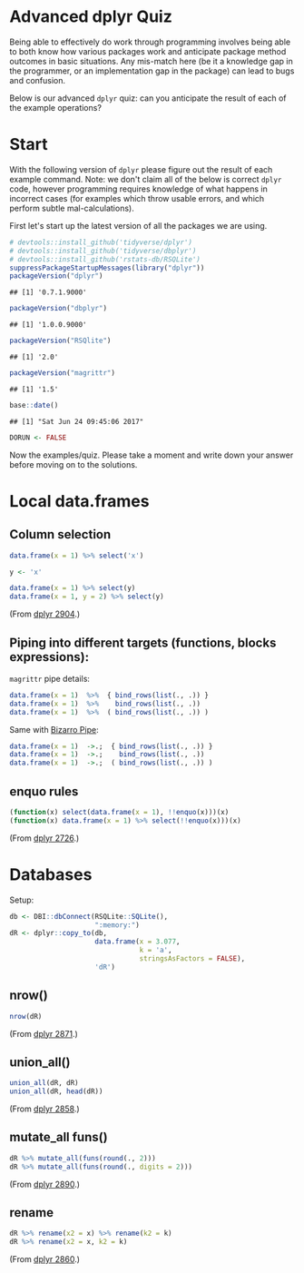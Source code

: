 Advanced dplyr Quiz
===================

Being able to effectively do work through programming involves being able to both know how various packages work and anticipate package method outcomes in basic situations. Any mis-match here (be it a knowledge gap in the programmer, or an implementation gap in the package) can lead to bugs and confusion.

Below is our advanced `dplyr` quiz: can you anticipate the result of each of the example operations?

Start
=====

With the following version of `dplyr` please figure out the result of each example command. Note: we don't claim all of the below is correct `dplyr` code, however programming requires knowledge of what happens in incorrect cases (for examples which throw usable errors, and which perform subtle mal-calculations).

First let's start up the latest version of all the packages we are using.

``` r
# devtools::install_github('tidyverse/dplyr')
# devtools::install_github('tidyverse/dbplyr')
# devtools::install_github('rstats-db/RSQLite')
suppressPackageStartupMessages(library("dplyr"))
packageVersion("dplyr")
```

    ## [1] '0.7.1.9000'

``` r
packageVersion("dbplyr")
```

    ## [1] '1.0.0.9000'

``` r
packageVersion("RSQlite")
```

    ## [1] '2.0'

``` r
packageVersion("magrittr")
```

    ## [1] '1.5'

``` r
base::date()
```

    ## [1] "Sat Jun 24 09:45:06 2017"

``` r
DORUN <- FALSE
```

Now the examples/quiz. Please take a moment and write down your answer before moving on to the solutions.

Local data.frames
=================

Column selection
----------------

``` r
data.frame(x = 1) %>% select('x')

y <- 'x'

data.frame(x = 1) %>% select(y)
data.frame(x = 1, y = 2) %>% select(y)
```

(From [dplyr 2904](https://github.com/tidyverse/dplyr/issues/2904).)

Piping into different targets (functions, blocks expressions):
--------------------------------------------------------------

`magrittr` pipe details:

``` r
data.frame(x = 1)  %>%  { bind_rows(list(., .)) }
data.frame(x = 1)  %>%    bind_rows(list(., .))
data.frame(x = 1)  %>%  ( bind_rows(list(., .)) )
```

Same with [Bizarro Pipe](https://cran.r-project.org/web/packages/replyr/vignettes/BizarroPipe.html):

``` r
data.frame(x = 1)  ->.;  { bind_rows(list(., .)) }
data.frame(x = 1)  ->.;    bind_rows(list(., .))
data.frame(x = 1)  ->.;  ( bind_rows(list(., .)) )
```

enquo rules
-----------

``` r
(function(x) select(data.frame(x = 1), !!enquo(x)))(x)
(function(x) data.frame(x = 1) %>% select(!!enquo(x)))(x)
```

(From [dplyr 2726](https://github.com/tidyverse/dplyr/issues/2726).)

Databases
=========

Setup:

``` r
db <- DBI::dbConnect(RSQLite::SQLite(), 
                     ":memory:")
dR <- dplyr::copy_to(db,
                     data.frame(x = 3.077, 
                                k = 'a', 
                                stringsAsFactors = FALSE), 
                     'dR')
```

nrow()
------

``` r
nrow(dR)
```

(From [dplyr 2871](https://github.com/tidyverse/dplyr/issues/2871).)

union\_all()
------------

``` r
union_all(dR, dR)
union_all(dR, head(dR))
```

(From [dplyr 2858](https://github.com/tidyverse/dplyr/issues/2858).)

mutate\_all funs()
------------------

``` r
dR %>% mutate_all(funs(round(., 2)))
dR %>% mutate_all(funs(round(., digits = 2)))
```

(From [dplyr 2890](https://github.com/tidyverse/dplyr/issues/2890).)

rename
------

``` r
dR %>% rename(x2 = x) %>% rename(k2 = k)
dR %>% rename(x2 = x, k2 = k)
```

(From [dplyr 2860](https://github.com/tidyverse/dplyr/issues/2860).)

